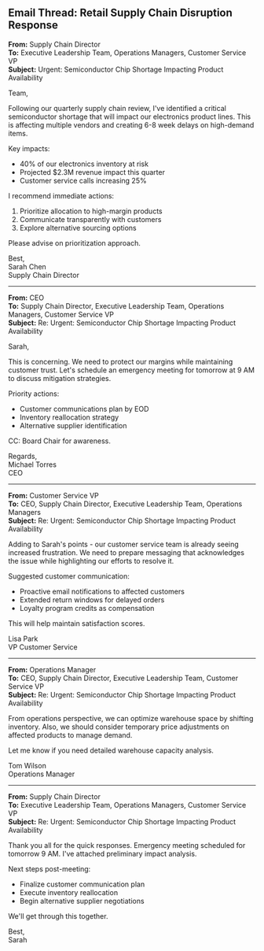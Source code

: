 ## Email Thread: Retail Supply Chain Disruption Response

**From:** Supply Chain Director  
**To:** Executive Leadership Team, Operations Managers, Customer Service VP  
**Subject:** Urgent: Semiconductor Chip Shortage Impacting Product Availability  

Team,

Following our quarterly supply chain review, I've identified a critical semiconductor shortage that will impact our electronics product lines. This is affecting multiple vendors and creating 6-8 week delays on high-demand items.

Key impacts:
- 40% of our electronics inventory at risk
- Projected $2.3M revenue impact this quarter
- Customer service calls increasing 25%

I recommend immediate actions:
1. Prioritize allocation to high-margin products
2. Communicate transparently with customers
3. Explore alternative sourcing options

Please advise on prioritization approach.

Best,  
Sarah Chen  
Supply Chain Director  

---

**From:** CEO  
**To:** Supply Chain Director, Executive Leadership Team, Operations Managers, Customer Service VP  
**Subject:** Re: Urgent: Semiconductor Chip Shortage Impacting Product Availability  

Sarah,

This is concerning. We need to protect our margins while maintaining customer trust. Let's schedule an emergency meeting for tomorrow at 9 AM to discuss mitigation strategies.

Priority actions:
- Customer communications plan by EOD
- Inventory reallocation strategy
- Alternative supplier identification

CC: Board Chair for awareness.

Regards,  
Michael Torres  
CEO  

---

**From:** Customer Service VP  
**To:** CEO, Supply Chain Director, Executive Leadership Team, Operations Managers  
**Subject:** Re: Urgent: Semiconductor Chip Shortage Impacting Product Availability  

Adding to Sarah's points - our customer service team is already seeing increased frustration. We need to prepare messaging that acknowledges the issue while highlighting our efforts to resolve it.

Suggested customer communication:
- Proactive email notifications to affected customers
- Extended return windows for delayed orders
- Loyalty program credits as compensation

This will help maintain satisfaction scores.

Lisa Park  
VP Customer Service  

---

**From:** Operations Manager  
**To:** CEO, Supply Chain Director, Executive Leadership Team, Customer Service VP  
**Subject:** Re: Urgent: Semiconductor Chip Shortage Impacting Product Availability  

From operations perspective, we can optimize warehouse space by shifting inventory. Also, we should consider temporary price adjustments on affected products to manage demand.

Let me know if you need detailed warehouse capacity analysis.

Tom Wilson  
Operations Manager  

---

**From:** Supply Chain Director  
**To:** Executive Leadership Team, Operations Managers, Customer Service VP  
**Subject:** Re: Urgent: Semiconductor Chip Shortage Impacting Product Availability  

Thank you all for the quick responses. Emergency meeting scheduled for tomorrow 9 AM. I've attached preliminary impact analysis.

Next steps post-meeting:
- Finalize customer communication plan
- Execute inventory reallocation
- Begin alternative supplier negotiations

We'll get through this together.

Best,  
Sarah